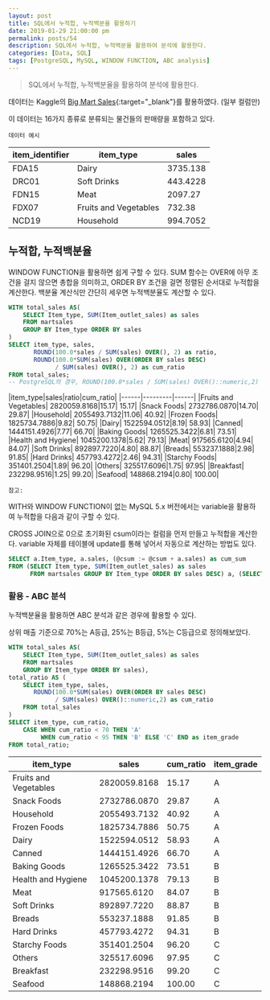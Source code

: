 ```yaml
---
layout: post
title: SQL에서 누적합, 누적백분율 활용하기
date: 2019-01-29 21:00:00 pm
permalink: posts/54
description: SQL에서 누적합, 누적백분율 활용하여 분석에 활용한다.
categories: [Data, SQL]
tags: [PostgreSQL, MySQL, WINDOW FUNCTION, ABC analysis]
---
```


> SQL에서 누적합, 누적백분율을 활용하여 분석에 활용한다.

데이터는 Kaggle의 [Big Mart Sales](https://www.kaggle.com/brijbhushannanda1979/bigmart-sales-data#Test.csv){:target="_blank"}를 활용하였다. (일부 컬럼만)

이 데이터는 16가지 종류로 분류되는 물건들의 판매량을 포함하고 있다.

`데이터 예시`

|item_identifier|item_type|sales|
|------|---------|------|
|FDA15|	Dairy|	3735.138|
|DRC01|	Soft Drinks|	443.4228|
|FDN15|	Meat|	2097.27|
|FDX07|	Fruits and Vegetables|	732.38|
|NCD19|	Household|	994.7052|

## 누적합, 누적백분율

WINDOW FUNCTION을 활용하면 쉽게 구할 수 있다. SUM 함수는 OVER에 아무 조건을 걸지 않으면 총합을 의미하고, ORDER BY 조건을 걸면 정렬된 순서대로 누적합을 계산한다. 백분율 계산식만 간단히 세우면 누적백분율도 계산할 수 있다.

``` sql
WITH total_sales AS(
    SELECT Item_type, SUM(Item_outlet_sales) as sales 
    FROM martsales
    GROUP BY Item_type ORDER BY sales
)
SELECT item_type, sales, 
       ROUND(100.0*sales / SUM(sales) OVER(), 2) as ratio,
       ROUND(100.0*SUM(sales) OVER(ORDER BY sales DESC)
             / SUM(sales) OVER(), 2) as cum_ratio
FROM total_sales;
-- PostgreSQL의 경우, ROUND(100.0*sales / SUM(sales) OVER()::numeric,2)
```

|item_type|sales|ratio|cum_ratio|
|------|---------|------|
|Fruits and Vegetables|	2820059.8168|15.17|	15.17|
|Snack Foods|	2732786.0870|14.70|	29.87|
|Household|	2055493.7132|11.06|	40.92|
|Frozen Foods|	1825734.7886|9.82|	50.75|
|Dairy|	1522594.0512|8.19|	58.93|
|Canned|	1444151.4926|7.77|	66.70|
|Baking Goods|	1265525.3422|6.81|	73.51|
|Health and Hygiene|	1045200.1378|5.62|	79.13|
|Meat|	917565.6120|4.94|	84.07|
|Soft Drinks|	892897.7220|4.80|	88.87|
|Breads|	553237.1888|2.98|	91.85|
|Hard Drinks|	457793.4272|2.46|	94.31|
|Starchy Foods|	351401.2504|1.89|	96.20|
|Others|	325517.6096|1.75|	97.95|
|Breakfast|	232298.9516|1.25|	99.20|
|Seafood|	148868.2194|0.80|	100.00|

`참고:` 

WITH와 WINDOW FUNCTION이 없는 MySQL 5.x 버전에서는 variable을 활용하여 누적합을 다음과 같이 구할 수 있다. 

CROSS JOIN으로 0으로 초기화된 csum이라는 컬럼을 먼저 만들고 누적합을 계산한다. variable 자체를 테이블에 update를 통해 넣어서 자동으로 계산하는 방법도 있다.

``` sql
SELECT a.Item_type, a.sales, (@csum := @csum + a.sales) as cum_sum
FROM (SELECT Item_type, SUM(Item_outlet_sales) as sales 
	  FROM martsales GROUP BY Item_type ORDER BY sales DESC) a, (SELECT @csum:=0) b;
```

### 활용 - ABC 분석

누적백분율을 활용하면 ABC 분석과 같은 경우에 활용할 수 있다. 

상위 매출 기준으로 70%는 A등급, 25%는 B등급, 5%는 C등급으로 정의해보았다. 

``` sql
WITH total_sales AS(
	SELECT Item_type, SUM(Item_outlet_sales) as sales 
	FROM martsales
	GROUP BY Item_type ORDER BY sales),
total_ratio AS (
    SELECT item_type, sales, 
       ROUND(100.0*SUM(sales) OVER(ORDER BY sales DESC) 
             / SUM(sales) OVER()::numeric,2) as cum_ratio
    FROM total_sales
)
SELECT item_type, cum_ratio, 
	CASE WHEN cum_ratio < 70 THEN 'A' 
	     WHEN cum_ratio < 95 THEN 'B' ELSE 'C' END as item_grade 
FROM total_ratio;
```

|item_type|sales|cum_ratio|item_grade|
|------|---------|------|----------|
|Fruits and Vegetables|	2820059.8168|	15.17|A|
|Snack Foods|	2732786.0870|	29.87|A|
|Household|	2055493.7132|	40.92|A|
|Frozen Foods|	1825734.7886|	50.75|A|
|Dairy|	1522594.0512|	58.93|A|
|Canned|	1444151.4926|	66.70|A|
|Baking Goods|	1265525.3422|	73.51|B|
|Health and Hygiene|	1045200.1378|	79.13|B|
|Meat|	917565.6120|	84.07|B|
|Soft Drinks|	892897.7220|	88.87|B|
|Breads|	553237.1888|	91.85|B|
|Hard Drinks|	457793.4272|	94.31|B|
|Starchy Foods|	351401.2504|	96.20|C|
|Others|	325517.6096|	97.95|C|
|Breakfast|	232298.9516|	99.20|C|
|Seafood|	148868.2194|	100.00|C|